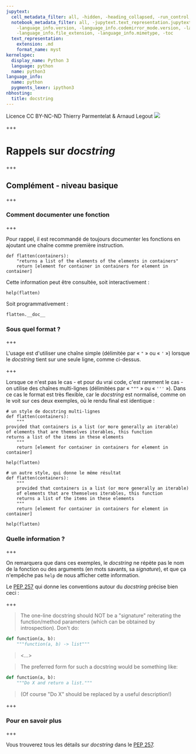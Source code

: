 ```yaml
---
jupytext:
  cell_metadata_filter: all, -hidden, -heading_collapsed, -run_control, -trusted
  notebook_metadata_filter: all, -jupytext.text_representation.jupytext_version, -jupytext.text_representation.format_version,
    -language_info.version, -language_info.codemirror_mode.version, -language_info.codemirror_mode,
    -language_info.file_extension, -language_info.mimetype, -toc
  text_representation:
    extension: .md
    format_name: myst
kernelspec:
  display_name: Python 3
  language: python
  name: python3
language_info:
  name: python
  pygments_lexer: ipython3
nbhosting:
  title: docstring
---
```


<div class="licence">
<span>Licence CC BY-NC-ND</span>
<span>Thierry Parmentelat &amp; Arnaud Legout</span>
<span><img src="media/both-logos-small-alpha.png" /></span>
</div>

+++

# Rappels sur *docstring*

+++

## Complément - niveau basique

+++

### Comment documenter une fonction

+++

Pour rappel, il est recommandé de toujours documenter les fonctions en ajoutant une chaîne comme première instruction.

```{code-cell} ipython3
def flatten(containers):
    "returns a list of the elements of the elements in containers"
    return [element for container in containers for element in container]
```

Cette information peut être consultée, soit interactivement :

```{code-cell} ipython3
help(flatten)
```

Soit programmativement :

```{code-cell} ipython3
flatten.__doc__
```

### Sous quel format ?

+++

L'usage est d'utiliser une chaîne simple (délimitée par « `"` » ou « `'` ») lorsque le *docstring* tient sur une seule ligne, comme ci-dessus.

+++

Lorsque ce n'est pas le cas - et pour du vrai code, c'est rarement le cas - on utilise des chaînes multi-lignes (délimitées par « `"""` » ou « `'''` »). Dans ce cas le format est très flexible, car le *docstring* est normalisé, comme on le voit sur ces deux exemples, où le rendu final est identique :

```{code-cell} ipython3
# un style de docstring multi-lignes
def flatten(containers):
    """
provided that containers is a list (or more generally an iterable)
of elements that are themselves iterables, this function
returns a list of the items in these elements
    """
    return [element for container in containers for element in container]

help(flatten)
```

```{code-cell} ipython3
# un autre style, qui donne le même résultat
def flatten(containers):
    """
    provided that containers is a list (or more generally an iterable)
    of elements that are themselves iterables, this function
    returns a list of the items in these elements
    """
    return [element for container in containers for element in container]

help(flatten)
```

### Quelle information ?

+++

On remarquera que dans ces exemples, le *docstring* ne répète pas le nom de la fonction ou des arguments (en mots savants, sa *signature*), et que ça n'empêche pas `help` de nous afficher cette information.

Le [PEP 257](http://legacy.python.org/dev/peps/pep-0257/) qui donne les conventions autour du *docstring* précise bien ceci :

+++

>  The one-line docstring should NOT be a "signature" reiterating the function/method parameters (which can be obtained by introspection). Don't do:

  ```python
  def function(a, b):
      """function(a, b) -> list"""
  ```

>    <...>

>    The preferred form for such a docstring would be something like:

  ```python
  def function(a, b):
      """Do X and return a list."""
  ```

>    (Of course "Do X" should be replaced by a useful description!)

+++

### Pour en savoir plus

+++

Vous trouverez tous les détails sur *docstring* dans le [PEP 257](http://legacy.python.org/dev/peps/pep-0257/).
